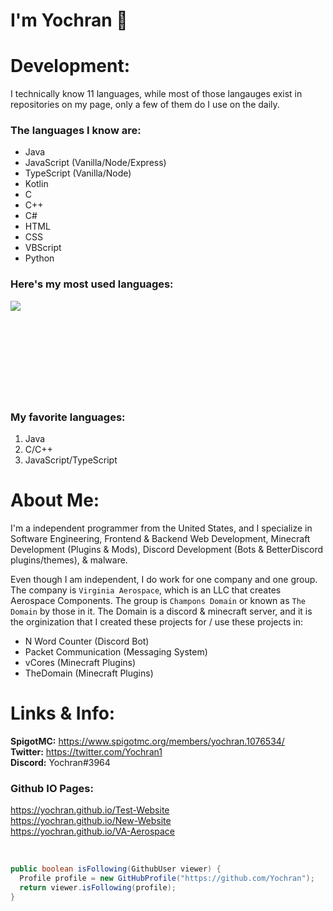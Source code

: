# I'm Yochran 💯

# Development:
<p>I technically know 11 languages, while most of those langauges exist in repositories on my page, only a few of them do I use on the daily.</p>

### The languages I know are:
  - Java
  - JavaScript (Vanilla/Node/Express)
  - TypeScript (Vanilla/Node)
  - Kotlin
  - C
  - C++
  - C#
  - HTML
  - CSS
  - VBScript
  - Python

### Here's my most used languages:

<a href="https://github.com/Yochran">
  <img align="left" src="https://github-readme-stats.vercel.app/api/top-langs/?username=Yochran&theme=light&layout=compact&exclude_repo=vCores,MonsoonSMP,InvadedSoup,yoSSTool&langs_count=6"/>
</a>

</br>
  </br>
    </br>
      </br>
        </br>
      </br>
    </br>
  </br>
</br>

### My favorite languages:
  1. Java
  2. C/C++
  3. JavaScript/TypeScript

# About Me:
<p>
  I'm a independent programmer from the United States, and I specialize in Software Engineering, Frontend & Backend Web Development, Minecraft Development (Plugins & Mods), Discord Development (Bots & BetterDiscord plugins/themes), & malware.
</p>

 Even though I am independent, I do work for one company and one group. The company is `Virginia Aerospace`, which is an LLC that creates Aerospace Components.
 The group is `Champons Domain` or known as `The Domain` by those in it. The Domain is a discord & minecraft server, and it is the orginization that I created these projects for / use these projects in:
  - N Word Counter (Discord Bot)
  - Packet Communication (Messaging System)
  - vCores (Minecraft Plugins)
  - TheDomain (Minecraft Plugins)

# Links & Info:
**SpigotMC:** https://www.spigotmc.org/members/yochran.1076534/
</br>
**Twitter:** https://twitter.com/Yochran1
</br>
**Discord:** Yochran#3964
</br>
### Github IO Pages:
https://yochran.github.io/Test-Website
</br>
https://yochran.github.io/New-Website
</br>
https://yochran.github.io/VA-Aerospace

</br>

```java
public boolean isFollowing(GithubUser viewer) {
  Profile profile = new GitHubProfile("https://github.com/Yochran");
  return viewer.isFollowing(profile);
}
```

